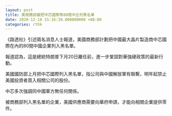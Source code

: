```yaml
---
layout: post
title: 美商務部擬把中芯國際等80間中企列黑名單
date: 2020-12-18 15:16:39.000000000 +08:00
categories: rthk
---
```


《路透社》引述兩名消息人士報道，美國商務部計劃把中國最大晶片製造商中芯國際在內的80間中國企業列入黑名單。 

報道認為，這是總統特朗普下月20日離任前，進一步鞏固對華強硬政策的最新行動。

美國國防部上月把中芯國際列入黑名單，指公司與中國解放軍有聯繫，明年起禁止美國投資者買入相關公司的股份。

中芯多次強調同中國軍方無任何關係。

被商務部列入黑名單的企業，美國供應商需要向華府申請，才能向相關企業提供零件。
